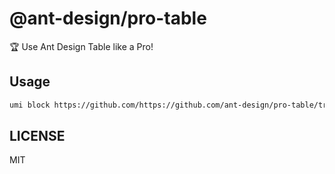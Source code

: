# @ant-design/pro-table

🏆 Use Ant Design Table like a Pro!

## Usage

```sh
umi block https://github.com/https://github.com/ant-design/pro-table/tree/master/@ant-design/pro-table
```

## LICENSE

MIT
